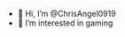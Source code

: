 - 👋 Hi, I’m @ChrisAngel0919
- 👀 I’m interested in gaming

<!---
ChrisAngel0919/ChrisAngel0919 is a ✨ special ✨ repository because its `README.md` (this file) appears on your GitHub profile.
You can click the Preview link to take a look at your changes.
--->
